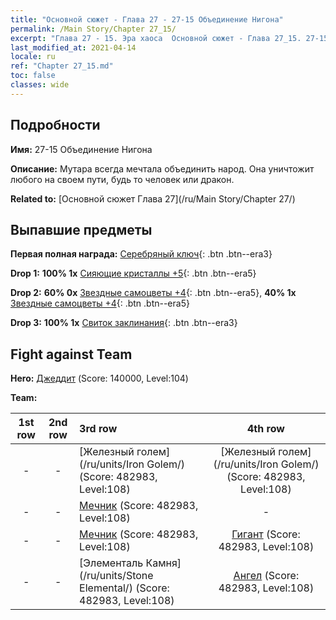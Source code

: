 ```yaml
---
title: "Основной сюжет - Глава 27 - 27-15 Объединение Нигона"
permalink: /Main Story/Chapter 27_15/
excerpt: "Глава 27 - 15. Эра хаоса  Основной сюжет - Глава 27_15. 27-15 Объединение Нигона"
last_modified_at: 2021-04-14
locale: ru
ref: "Chapter 27_15.md"
toc: false
classes: wide
---
```


## Подробности

 **Имя:** 27-15 Объединение Нигона

 **Описание:** Мутара всегда мечтала объединить народ. Она уничтожит любого на своем пути, будь то человек или дракон.

 **Related to:** [Основной сюжет Глава 27](/ru/Main Story/Chapter 27/)

## Выпавшие предметы

 **Первая полная награда:** [Серебряный ключ](/ru/Items/con_693/){: .btn .btn--era3}

 **Drop 1:** **100% 1x** [Сияющие кристаллы +5](/ru/Items/mat_101/){: .btn .btn--era5}

 **Drop 2:** **60% 0x** [Звездные самоцветы +4](/ru/Items/mat_93/){: .btn .btn--era5}, **40% 1x** [Звездные самоцветы +4](/ru/Items/mat_93/){: .btn .btn--era5}

 **Drop 3:** **100% 1x** [Свиток заклинания](/ru/Items/con_694/){: .btn .btn--era3}


## Fight against Team
 **Hero:** [Джеддит](/ru/heroes/Jeddite/) (Score: 140000, Level:104)

 **Team:**


  | 1st row | 2nd row | 3rd row | 4th row |
  |:----:|:----:|:----|:----:|
  | - | - | [Железный голем](/ru/units/Iron Golem/) (Score: 482983, Level:108)  | [Железный голем](/ru/units/Iron Golem/) (Score: 482983, Level:108)  |
  | - | - | [Мечник](/ru/units/Swordsman/) (Score: 482983, Level:108)  | - |
  | - | - | [Мечник](/ru/units/Swordsman/) (Score: 482983, Level:108)  | [Гигант](/ru/units/Giant/) (Score: 482983, Level:108)  |
  | - | - | [Элементаль Камня](/ru/units/Stone Elemental/) (Score: 482983, Level:108)  | [Ангел](/ru/units/Angel/) (Score: 482983, Level:108)  |


